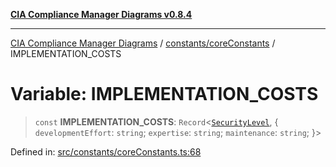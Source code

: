 [**CIA Compliance Manager Diagrams v0.8.4**](../../../README.md)

***

[CIA Compliance Manager Diagrams](../../../modules.md) / [constants/coreConstants](../README.md) / IMPLEMENTATION\_COSTS

# Variable: IMPLEMENTATION\_COSTS

> `const` **IMPLEMENTATION\_COSTS**: `Record`\<[`SecurityLevel`](../../../types/cia/type-aliases/SecurityLevel.md), \{ `developmentEffort`: `string`; `expertise`: `string`; `maintenance`: `string`; \}\>

Defined in: [src/constants/coreConstants.ts:68](https://github.com/Hack23/cia-compliance-manager/blob/a6d8d6a2cab2160940b9a047208c12088d7e02cf/src/constants/coreConstants.ts#L68)
